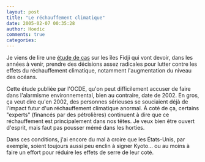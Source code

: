 ```yaml
---
layout: post
title: "Le réchauffement climatique"
date: 2005-02-07 00:35:28
author: Hoedic
comments: true
categories: 
---
```



Je viens de lire une [étude de cas](http://www.oecd.org/dataoecd/46/58/21056315.pdf) sur les îles Fidji qui vont devoir, dans les années à venir, prendre des décisions  assez radicales pour lutter contre les effets du réchauffement climatique, notamment l'augmentation du niveau des océans.

Cette étude publiée par l'OCDE, qu'on peut difficilement accuser de faire dans l'alarmisme environnemental, bien au contraire, date de 2002. En gros, ça veut dire qu'en 2002, des personnes sérieuses se souciaient déjà de l'impact futur d'un réchauffement climatique anormal. À coté de ça, certains "experts" (financés par des pétrolières) continuent à dire que ce réchauffement est principalement dans nos têtes. Je veux bien être ouvert d'esprit, mais faut pas pousser mémé dans les horties.

Dans ces conditions, j'ai encore du mal à croire que les États-Unis, par exemple, soient toujours aussi peu enclin à signer Kyoto... ou au moins à faire un effort pour réduire les effets de serre de leur coté.